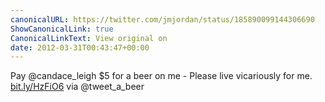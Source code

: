 ```yaml
---
canonicalURL: https://twitter.com/jmjordan/status/185890099144306690
ShowCanonicalLink: true
CanonicalLinkText: View original on
date: 2012-03-31T00:43:47+00:00
---
```

Pay @candace_leigh $5 for a beer on me - Please live vicariously for me. [bit.ly/HzFiO6](http://bit.ly/HzFiO6) via @tweet_a_beer